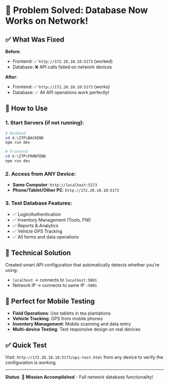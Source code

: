 # 🎉 Problem Solved: Database Now Works on Network!

## ✅ What Was Fixed

**Before**: 
- Frontend: ✅ `http://172.20.10.10:5173` (worked)
- Database: ❌ API calls failed on network devices

**After**:  
- Frontend: ✅ `http://172.20.10.10:5173` (works)
- Database: ✅ All API operations work perfectly!

## 🚀 How to Use

### 1. Start Servers (if not running):
```powershell
# Backend
cd d:\ITP\BACKEND
npm run dev

# Frontend  
cd d:\ITP\FRONTEND
npm run dev
```

### 2. Access from ANY Device:
- **Same Computer**: `http://localhost:5173`
- **Phone/Tablet/Other PC**: `http://172.20.10.10:5173`

### 3. Test Database Features:
- ✅ Login/Authentication
- ✅ Inventory Management (Tools, FNI)
- ✅ Reports & Analytics  
- ✅ Vehicle GPS Tracking
- ✅ All forms and data operations

## 🔧 Technical Solution

Created smart API configuration that automatically detects whether you're using:
- `localhost` → connects to `localhost:5001`
- Network IP → connects to same IP `:5001`

## 📱 Perfect for Mobile Testing

- **Field Operations**: Use tablets in tea plantations
- **Vehicle Tracking**: GPS from mobile phones
- **Inventory Management**: Mobile scanning and data entry
- **Multi-device Testing**: Test responsive design on real devices

## ✅ Quick Test

Visit: `http://172.20.10.10:5173/api-test.html` from any device to verify the configuration is working.

---
**Status**: 🎯 **Mission Accomplished** - Full network database functionality!